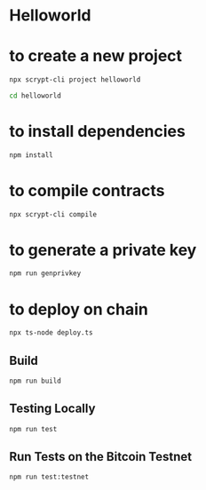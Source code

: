 # Helloworld

# to create a new project

```sh
npx scrypt-cli project helloworld
```

```sh
cd helloworld
```

# to install dependencies

```sh
npm install
```

# to compile contracts

```sh
npx scrypt-cli compile
```

# to generate a private key

```sh
npm run genprivkey
```

# to deploy on chain

```sh
npx ts-node deploy.ts
```

## Build

```sh
npm run build
```

## Testing Locally

```sh
npm run test
```

## Run Tests on the Bitcoin Testnet

```sh
npm run test:testnet
```
